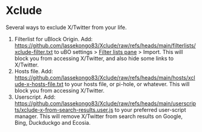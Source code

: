 # Xclude

Several ways to exclude X/Twitter from your life.

1. Filterlist for uBlock Origin. Add: https://github.com/lassekongo83/Xclude/raw/refs/heads/main/filterlists/xclude-filter.txt to uBO settings > [Filter lists pane](https://github.com/gorhill/uBlock/wiki/Dashboard:-Filter-lists) > Import. This will block you from accessing X/Twitter, and also hide some links to X/Twitter.
2. Hosts file. Add: https://github.com/lassekongo83/Xclude/raw/refs/heads/main/hosts/xclude-x-hosts-file.txt to your hosts file, or pi-hole, or whatever. This will block you from accessing X/Twitter.
3. Userscript. Add: https://github.com/lassekongo83/Xclude/raw/refs/heads/main/userscripts/xclude-x-from-search-results.user.js to your preferred user-script manager. This will remove X/Twitter from search results on Google, Bing, Duckduckgo and Ecosia.
